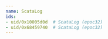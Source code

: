 ```yaml
---
name: ScataLog
ids:
- uid/0x10005d0d  # ScataLog (epoc32)
- uid/0x68459740  # ScataLog (epoc32)
---
```

